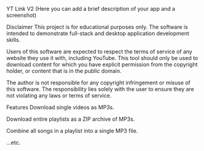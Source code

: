YT Link V2
(Here you can add a brief description of your app and a screenshot)

Disclaimer
This project is for educational purposes only. The software is intended to demonstrate full-stack and desktop application development skills.

Users of this software are expected to respect the terms of service of any website they use it with, including YouTube. This tool should only be used to download content for which you have explicit permission from the copyright holder, or content that is in the public domain.

The author is not responsible for any copyright infringement or misuse of this software. The responsibility lies solely with the user to ensure they are not violating any laws or terms of service.

Features
Download single videos as MP3s.

Download entire playlists as a ZIP archive of MP3s.

Combine all songs in a playlist into a single MP3 file.

...etc.
